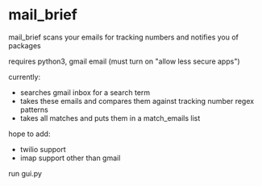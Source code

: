 # mail_brief
mail_brief scans your emails for tracking numbers and notifies you of packages

requires python3, gmail email (must turn on "allow less secure apps")


currently:
- searches gmail inbox for a search term
- takes these emails and compares them against tracking number regex patterns
- takes all matches and puts them in a match_emails list

hope to add:
- twilio support
- imap support other than gmail

run gui.py
